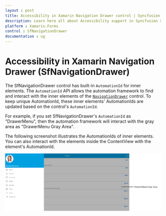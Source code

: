 ```yaml
---
layout : post
title: Accessibility in Xamarin Navigation Drawer control | Syncfusion
description: Learn here all about Accessibility support in Syncfusion Xamarin Navigation Drawer (SfNavigationDrawer) control and more.
platform : Xamarin.Forms
control : SfNavigationDrawer
documentation : ug
---
```


# Accessibility in Xamarin Navigation Drawer (SfNavigationDrawer)

The SfNavigationDrawer control has built-in `AutomationId` for inner elements. The `AutomationId` API allows the automation framework to find and interact with the inner elements of the [`NavigationDrawer`](https://help.syncfusion.com/cr/xamarin/Syncfusion.SfNavigationDrawer.XForms.SfNavigationDrawer.html) control. To keep unique AutomationId, these inner elements' AutomationIds are updated based on the control's `AutomationId`. 

For example, if you set SfNavigationDrawer's `AutomationId` as "DrawerMenu", then the automation framework will interact with the gray area as "DrawerMenu Gray Area". 

The following screenshot illustrates the AutomationIds of inner elements. You can also interact with the elements inside the ContentView with the element's AutomationId.

![AutomationId Image](images/AutomationId.png)
